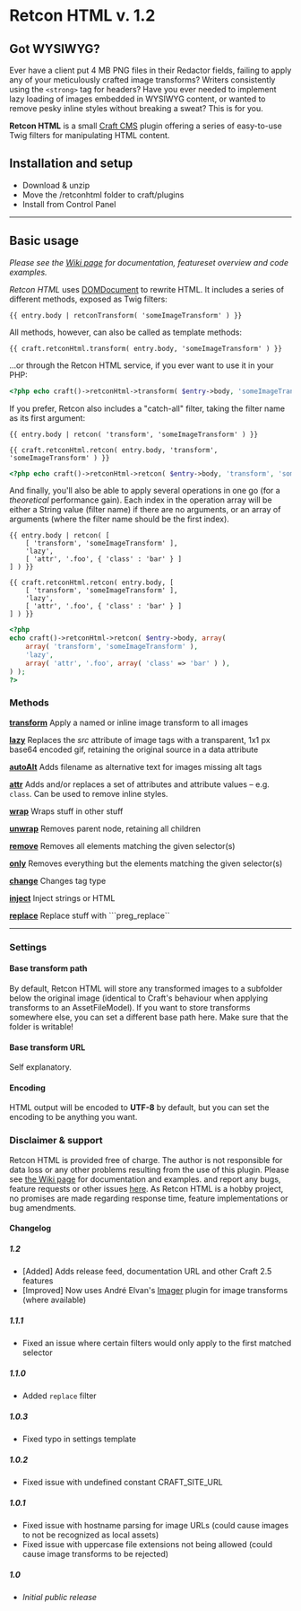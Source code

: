 # Retcon HTML v. 1.2

## Got WYSIWYG?

Ever have a client put 4 MB PNG files in their Redactor fields, failing to apply any of your meticulously crafted image transforms? Writers consistently using the `<strong>` tag for headers? Have you ever needed to implement lazy loading of images embedded in WYSIWYG content, or wanted to remove pesky inline styles without breaking a sweat? This is for you.

**Retcon HTML** is a small [Craft CMS](http://buildwithcraft.com) plugin offering a series of easy-to-use Twig filters for manipulating HTML content.

## Installation and setup

* Download & unzip
* Move the /retconhtml folder to craft/plugins
* Install from Control Panel

***

## Basic usage

_Please see the [Wiki page](https://github.com/mmikkel/RetconHTML-Craft/wiki) for documentation, featureset overview and code examples._

_Retcon HTML_ uses [DOMDocument](http://php.net/manual/en/class.domdocument.php) to rewrite HTML. It includes a series of different methods, exposed as Twig filters:

```twig
{{ entry.body | retconTransform( 'someImageTransform' ) }}
```

All methods, however, can also be called as template methods:

```twig
{{ craft.retconHtml.transform( entry.body, 'someImageTransform' ) }}
```

...or through the Retcon HTML service, if you ever want to use it in your PHP:

```php
<?php echo craft()->retconHtml->transform( $entry->body, 'someImageTransform' ); ?>
```

If you prefer, Retcon also includes a "catch-all" filter, taking the filter name as its first argument:

```twig
{{ entry.body | retcon( 'transform', 'someImageTransform' ) }}
```
```twig
{{ craft.retconHtml.retcon( entry.body, 'transform', 'someImageTransform' ) }}
```
```php
<?php echo craft()->retconHtml->retcon( $entry->body, 'transform', 'someImageTransform' ); ?>
```

And finally, you'll also be able to apply several operations in one go (for a _theoretical_ performance gain). Each index in the operation array will be either a String value (filter name) if there are no arguments, or an array of arguments (where the filter name should be the first index).

```twig
{{ entry.body | retcon( [
    [ 'transform', 'someImageTransform' ],
    'lazy',
    [ 'attr', '.foo', { 'class' : 'bar' } ]
] ) }}
```
```twig
{{ craft.retconHtml.retcon( entry.body, [
    [ 'transform', 'someImageTransform' ],
    'lazy',
    [ 'attr', '.foo', { 'class' : 'bar' } ]
] ) }}
```
```php
<?php
echo craft()->retconHtml->retcon( $entry->body, array(
    array( 'transform', 'someImageTransform' ),
    'lazy',
    array( 'attr', '.foo', array( 'class' => 'bar' ) ),
) );
?>
````

### Methods

**[transform](https://github.com/mmikkel/RetconHTML-Craft/wiki/Transform)**
Apply a named or inline image transform to all images

**[lazy](https://github.com/mmikkel/RetconHTML-Craft/wiki/Lazy)**
Replaces the _src_ attribute of image tags with a transparent, 1x1 px base64 encoded gif, retaining the original source in a data attribute

**[autoAlt](https://github.com/mmikkel/RetconHTML-Craft/wiki/AutoAlt)**
Adds filename as alternative text for images missing alt tags

**[attr](https://github.com/mmikkel/RetconHTML-Craft/wiki/Attr)**
Adds and/or replaces a set of attributes and attribute values – e.g. `class`. Can be used to remove inline styles.

**[wrap](https://github.com/mmikkel/RetconHTML-Craft/wiki/Wrap)**
Wraps stuff in other stuff

**[unwrap](https://github.com/mmikkel/RetconHTML-Craft/wiki/Unwrap)**
Removes parent node, retaining all children

**[remove](https://github.com/mmikkel/RetconHTML-Craft/wiki/Remove)**
Removes all elements matching the given selector(s)

**[only](https://github.com/mmikkel/RetconHTML-Craft/wiki/Only)**
Removes everything but the elements matching the given selector(s)

**[change](https://github.com/mmikkel/RetconHTML-Craft/wiki/Change)**
Changes tag type

**[inject](https://github.com/mmikkel/RetconHTML-Craft/wiki/Inject)**
Inject strings or HTML

**[replace](https://github.com/mmikkel/RetconHTML-Craft/wiki/Inject)**
Replace stuff with ```preg_replace``

***

### Settings

#### Base transform path
By default, Retcon HTML will store any transformed images to a subfolder below the original image (identical to Craft's behaviour when applying transforms to an AssetFileModel). If you want to store transforms somewhere else, you can set a different base path here. Make sure that the folder is writable!

#### Base transform URL
Self explanatory.

#### Encoding
HTML output will be encoded to **UTF-8** by default, but you can set the encoding to be anything you want.

### Disclaimer & support
Retcon HTML is provided free of charge. The author is not responsible for data loss or any other problems resulting from the use of this plugin.
Please see [the Wiki page](https://github.com/mmikkel/RetconHTML-Craft/wiki) for documentation and examples. and report any bugs, feature requests or other issues [here](https://github.com/mmikkel/RetconHTML-Craft).
As Retcon HTML is a hobby project, no promises are made regarding response time, feature implementations or bug amendments.

#### Changelog

##### 1.2

* [Added] Adds release feed, documentation URL and other Craft 2.5 features
* [Improved] Now uses André Elvan's [Imager](https://github.com/aelvan/Imager-Craft) plugin for image transforms (where available)

##### 1.1.1

* Fixed an issue where certain filters would only apply to the first matched selector

##### 1.1.0

* Added ```replace``` filter

##### 1.0.3

* Fixed typo in settings template

##### 1.0.2

* Fixed issue with undefined constant CRAFT_SITE_URL

##### 1.0.1

* Fixed issue with hostname parsing for image URLs (could cause images to not be recognized as local assets)
* Fixed issue with uppercase file extensions not being allowed (could cause image transforms to be rejected)

##### 1.0

* _Initial public release_
